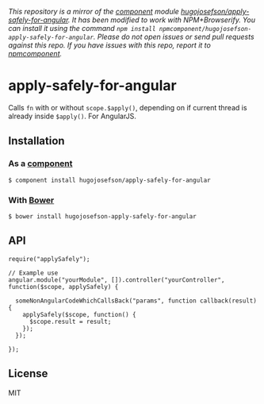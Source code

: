 *This repository is a mirror of the [component](http://component.io) module [hugojosefson/apply-safely-for-angular](http://github.com/hugojosefson/apply-safely-for-angular). It has been modified to work with NPM+Browserify. You can install it using the command `npm install npmcomponent/hugojosefson-apply-safely-for-angular`. Please do not open issues or send pull requests against this repo. If you have issues with this repo, report it to [npmcomponent](https://github.com/airportyh/npmcomponent).*
# apply-safely-for-angular

  Calls `fn` with or without `scope.$apply()`, depending on if current thread is already inside `$apply()`. For AngularJS.

## Installation

### As a [component](https://github.com/component/component)

    $ component install hugojosefson/apply-safely-for-angular

### With [Bower](http://bower.io/)

    $ bower install hugojosefson-apply-safely-for-angular

## API

    require("applySafely");

    // Example use
    angular.module("yourModule", []).controller("yourController", function($scope, applySafely) {

      someNonAngularCodeWhichCallsBack("params", function callback(result) {
        applySafely($scope, function() {
          $scope.result = result;
        });
      });

    }); 

## License

  MIT
